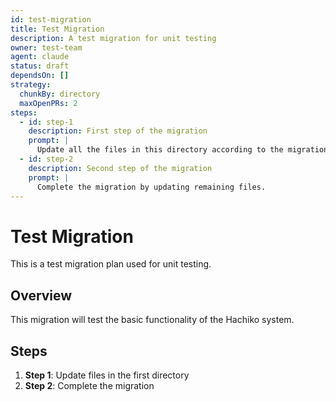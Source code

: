 ```yaml
---
id: test-migration
title: Test Migration
description: A test migration for unit testing
owner: test-team
agent: claude
status: draft
dependsOn: []
strategy:
  chunkBy: directory
  maxOpenPRs: 2
steps:
  - id: step-1
    description: First step of the migration
    prompt: |
      Update all the files in this directory according to the migration plan.
  - id: step-2
    description: Second step of the migration
    prompt: |
      Complete the migration by updating remaining files.
---
```


# Test Migration

This is a test migration plan used for unit testing.

## Overview

This migration will test the basic functionality of the Hachiko system.

## Steps

1. **Step 1**: Update files in the first directory
2. **Step 2**: Complete the migration
